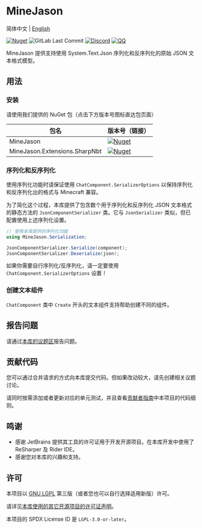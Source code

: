 # MineJason

简体中文 | [English](README-en.md)

[![Nuget](https://img.shields.io/nuget/v/MineJason?style=flat-square&logo=nuget&label=%20)](https://www.nuget.org/packages/MineJason)
![GitLab Last Commit](https://img.shields.io/gitlab/last-commit/WithLithum%2FMineJason?gitlab_url=https%3A%2F%2Fjihulab.com&style=flat-square)
[![Discord](https://img.shields.io/discord/1178887806286823424?style=flat-square&logo=discord&logoColor=white&label=%20&color=blue)](https://discord.gg/UFfWb9Rj)
[![QQ](https://img.shields.io/badge/qq%20group-join-blue?style=flat-square
)](https://qm.qq.com/cgi-bin/qm/qr?k=reIRa9w7-vMBemqim7NdREX7vNKirNFo&jump_from=webapi&authKey=UnyZ5LWlfV8g8VCEffm2CShHd9PVPHP5CaXVbxkF2wwZj6FtXGEU/M7jRbU4e/K2)

MineJason 提供支持使用 System.Text.Json 序列化和反序列化的原始 JSON 文本格式模型。

## 用法

### 安装

请使用我们提供的 NuGet 包（点击下方版本号图标直达包页面）

| 包名                          | 版本号（链接）                                                                                                                                                                 |
|-------------------------------|-------------------------------------------------------------------------------------------------------------------------------------------------------------------------------|
| MineJason                     | [![Nuget](https://img.shields.io/nuget/v/MineJason?style=flat-square&logo=nuget&label=%20)](https://www.nuget.org/packages/MineJason)                                         |
| MineJason.Extensions.SharpNbt | [![Nuget](https://img.shields.io/nuget/v/MineJason.Extensions.SharpNbt?style=flat-square&logo=nuget&label=%20)](https://www.nuget.org/packages/MineJason.Extensions.SharpNbt) |

### 序列化和反序列化

使用序列化功能时请保证使用 `ChatComponent.SerializerOptions` 以保持序列化和反序列化出的格式与 Minecraft 兼容。

为了简化这个过程，本库提供了包含数个用于序列化和反序列化 JSON 文本格式的静态方法的 `JsonComponentSerializer` 类。它与 `JsonSerializer` 类似，但已配置使用上述序列化设置。

```csharp
// 使用本库提供的序列化功能
using MineJason.Serialization;

JsonComponentSerializer.Serialize(component);
JsonComponentSerializer.Deserialize(json);
```

如果你需要自行序列化/反序列化，请一定要使用 `ChatComponent.SerializerOptions` 设置！

### 创建文本组件

`ChatComponent` 类中 `Create` 开头的文本组件支持帮助创建不同的组件。

## 报告问题

请通过[本库的议题区](https://jihulab.com/WithLithum/MineJason/issues)报告问题。

## 贡献代码

您可以通过合并请求的方式向本库提交代码。但如果改动较大，请先创建相关议题讨论。

请同时按需添加或者更新对应的单元测试，并且查看[贡献者指南](CONTRIBUTING.md)中本项目的代码细则。

## 鸣谢

- 感谢 JetBrains 提供其工具的许可证用于开发开源项目。在本库开发中使用了 ReSharper 及 Rider IDE。
- 感谢您对本库的兴趣和支持。

## 许可

本项目以 [GNU LGPL](COPYING.LESSER.txt) 第三版（或者您也可以自行选择适用新版）许可。

请详见[本库使用的其它开源项目的许可证声明](ACKNOWLEDGEMENTS.txt)。

本项目的 SPDX License ID 是 `LGPL-3.0-or-later`。
